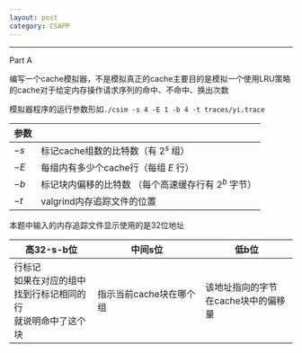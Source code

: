 ```yaml
---
layout: post 
category: CSAPP 
---
```

---

Part A

编写一个cache模拟器，不是模拟真正的cache主要目的是模拟一个使用LRU策略的cache对于给定内存操作请求序列的命中、不命中、换出次数

模拟器程序的运行参数形如`./csim -s 4 -E 1 -b 4 -t traces/yi.trace`

| 参数 |                                                       |
| ---- | ----------------------------------------------------- |
| $-s$ | 标记cache组数的比特数（有 $2^s$ 组）                  |
| $-E$ | 每组内有多少个cache行（每组 $E$ 行）                  |
| $-b$ | 标记块内偏移的比特数  （每个高速缓存行有 $2^b$ 字节） |
| $-t$ | valgrind内存追踪文件的位置                            |

本题中输入的内存追踪文件显示使用的是32位地址

| 高32-s-b位 | 中间s位   | 低b位 |
| ---- | ---- | ---- |
|行标记<br>如果在对应的组中<br>找到行标记相同的行<br>就说明命中了这个块|指示当前cache块在哪个组|该地址指向的字节<br>在cache块中的偏移量|

